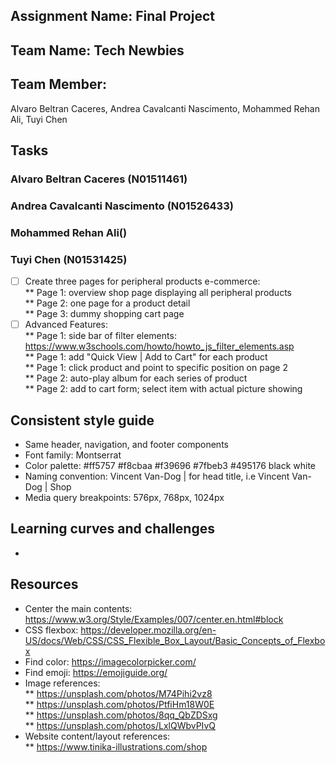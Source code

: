 ﻿## Assignment Name: Final Project

## Team Name: Tech Newbies

## Team Member:

Alvaro Beltran Caceres, Andrea Cavalcanti Nascimento, Mohammed Rehan Ali, Tuyi Chen

## Tasks

### Alvaro Beltran Caceres (N01511461)

### Andrea Cavalcanti Nascimento (N01526433)

### Mohammed Rehan Ali()

### Tuyi Chen (N01531425)

- [ ] Create three pages for peripheral products e-commerce: \
      ** Page 1: overview shop page displaying all peripheral products \
      ** Page 2: one page for a product detail \
      \*\* Page 3: dummy shopping cart page
- [ ] Advanced Features: \
      ** Page 1: side bar of filter elements: https://www.w3schools.com/howto/howto_js_filter_elements.asp \
      ** Page 1: add "Quick View | Add to Cart" for each product \
      ** Page 1: click product and point to specific position on page 2 \
      ** Page 2: auto-play album for each series of product \
      \*\* Page 2: add to cart form; select item with actual picture showing

## Consistent style guide

- Same header, navigation, and footer components
- Font family: Montserrat
- Color palette: #ff5757 #f8cbaa #f39696 #7fbeb3 #495176 black white
- Naming convention: Vincent Van-Dog | <page name> for head title, i.e Vincent Van-Dog | Shop
- Media query breakpoints: 576px, 768px, 1024px

## Learning curves and challenges

-

## Resources

- Center the main contents: https://www.w3.org/Style/Examples/007/center.en.html#block
- CSS flexbox: https://developer.mozilla.org/en-US/docs/Web/CSS/CSS_Flexible_Box_Layout/Basic_Concepts_of_Flexbox
- Find color: https://imagecolorpicker.com/
- Find emoji: https://emojiguide.org/
- Image references: \
  ** https://unsplash.com/photos/M74Pihi2vz8 \
  ** https://unsplash.com/photos/PtfiHm18W0E \
  ** https://unsplash.com/photos/8qq_QbZDSxg \
  ** https://unsplash.com/photos/LxlQWbvPIvQ
- Website content/layout references: \
  \*\* https://www.tinika-illustrations.com/shop

